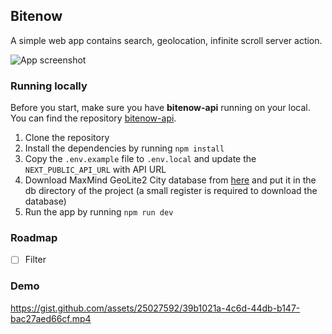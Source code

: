 ## Bitenow

A simple web app contains search, geolocation, infinite scroll server action.

![App screenshot](https://i.imgur.com/1nsmEY5.jpg)

### Running locally

Before you start, make sure you have **bitenow-api** running on your local. You can find the repository [bitenow-api](https://github.com/Aslam97/bitenow-api).

1. Clone the repository
2. Install the dependencies by running `npm install`
3. Copy the `.env.example` file to `.env.local` and update the `NEXT_PUBLIC_API_URL` with API URL
4. Download MaxMind GeoLite2 City database from [here](https://dev.maxmind.com/geoip/geolite2-free-geolocation-data) and put it in the db directory of the project (a small register is required to download the database)
5. Run the app by running `npm run dev`

### Roadmap

- [ ] Filter

### Demo

https://gist.github.com/assets/25027592/39b1021a-4c6d-44db-b147-bac27aed66cf.mp4
